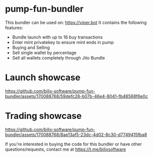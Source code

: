 # pump-fun-bundler
This bundler can be used on: https://viper.bot
It contains the following features:
  - Bundle launch with up to 16 buy transactions
  - Enter mint privatekey to ensure mint ends in pump
  - Buying and Selling
  - Sell single wallet by percentage
  - Sell all wallets completely through Jito Bundle

# Launch showcase
https://github.com/bilix-software/pump-fun-bundler/assets/170088768/59defc28-b07b-46e4-8041-fb48568f6e0c

# Trading showcase

https://github.com/bilix-software/pump-fun-bundler/assets/170088768/8ae13af5-23dc-4d02-8c30-d7749415fba8

If you're interested in buying the code for this bundler or have other questions/requests, contact me at https://t.me/bilixsoftware
